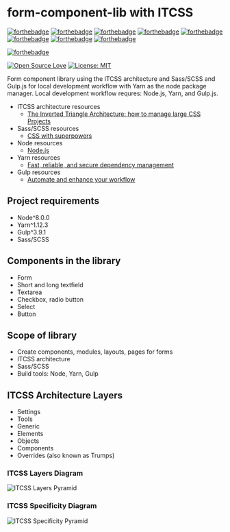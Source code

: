 # form-component-lib with ITCSS

[![forthebadge](https://forthebadge.com/images/badges/built-with-love.svg)](https://forthebadge.com)
[![forthebadge](https://forthebadge.com/images/badges/built-with-science.svg)](https://forthebadge.com)
[![forthebadge](https://forthebadge.com/images/badges/powered-by-electricity.svg)](https://forthebadge.com)
[![forthebadge](https://forthebadge.com/images/badges/uses-badges.svg)](https://forthebadge.com)
[![forthebadge](https://forthebadge.com/images/badges/uses-css.svg)](https://forthebadge.com)
[![forthebadge](https://forthebadge.com/images/badges/uses-git.svg)](https://forthebadge.com)
[![forthebadge](https://forthebadge.com/images/badges/uses-html.svg)](https://forthebadge.com)
[![forthebadge](https://forthebadge.com/images/badges/validated-html5.svg)](https://forthebadge.com)

[![forthebadge](https://forthebadge.com/images/badges/winter-is-coming.svg)](https://forthebadge.com)

[![Open Source Love](https://badges.frapsoft.com/os/v2/open-source-150x25.png?v=103)](https://github.com/ellerbrock/open-source-badges/)
[![License: MIT](https://img.shields.io/badge/License-MIT-yellow.svg)](https://opensource.org/licenses/MIT)

Form component library using the ITCSS architecture and Sass/SCSS and Gulp.js for local development workflow with Yarn as the node package manager. Local development workflow requres: Node.js, Yarn, and Gulp.js.

- ITCSS architecture resources
  - [The Inverted Triangle Architecture: how to manage large CSS Projects](https://bit.ly/2LHkIFW)
- Sass/SCSS resources
  - [CSS with superpowers](https://sass-lang.com/)
- Node resources
  - [Node.js](https://nodejs.org/en/)
- Yarn resources
  - [Fast, reliable, and secure dependency management](https://yarnpkg.com/en/)
- Gulp resources
  - [Automate and enhance your workflow](https://gulpjs.com/)

## Project requirements

- Node^8.0.0
- Yarn^1.12.3
- Gulp^3.9.1
- Sass/SCSS

## Components in the library

- Form
- Short and long textfield
- Textarea
- Checkbox, radio button
- Select
- Button

## Scope of library

- Create components, modules, layouts, pages for forms
- ITCSS architecture
- Sass/SCSS
- Build tools: Node, Yarn, Gulp

## ITCSS Architecture Layers

- Settings
- Tools
- Generic
- Elements
- Objects
- Components
- Overrides (also known as Trumps)

### ITCSS Layers Diagram
![ITCSS Layers Pyramid](../assets/itcss-pyramid.jpg?raw=true)

### ITCSS Specificity Diagram
![ITCSS Specificity Pyramid](../assets/itcss-specificity.png?raw=true)
